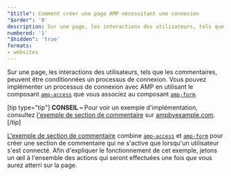 ```yaml
---
"$title": Comment créer une page AMP nécessitant une connexion
"$order": '0'
description: Sur une page, les interactions des utilisateurs, tels que les commentaires, peuvent être conditionnées un processus de connexion. Vous pouvez implémenter un processus de connexion ...
numbered: '1'
"$hidden": 'true'
formats:
- websites
---
```


Sur une page, les interactions des utilisateurs, tels que les commentaires, peuvent être conditionnées un processus de connexion. Vous pouvez implémenter un processus de connexion avec AMP en utilisant le composant [`amp-access`](../../../../documentation/components/reference/amp-access.md) que vous associez au composant [`amp-form`](../../../../documentation/components/reference/amp-form.md).

[tip type="tip"] **CONSEIL –** Pour voir un exemple d'implémentation, consultez [l'exemple de section de commentaire](../../../../documentation/examples/documentation/Comment_Section.html) sur [ampbyexample.com](../../../../documentation/examples/index.html). [/tip]

[L'exemple de section de commentaire](../../../../documentation/examples/documentation/Comment_Section.html) combine [`amp-access`](../../../../documentation/components/reference/amp-access.md) et [`amp-form`](../../../../documentation/components/reference/amp-form.md) pour créer une section de commentaire qui ne s'active que lorsqu'un utilisateur s'est connecté. Afin d'expliquer le fonctionnement de cet exemple, jetons un œil à l'ensemble des actions qui seront effectuées une fois que vous aurez atterri sur la page.
